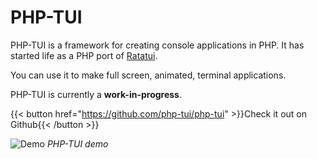 # PHP-TUI


PHP-TUI is a framework for creating console applications in PHP. It has
started life as a PHP port of
[Ratatui](https://github.com/ratatui-org/ratatui).

You can use it to make full screen, animated, terminal applications.

PHP-TUI is currently a **work-in-progress**.

{{< button href="https://github.com/php-tui/php-tui" >}}Check it out on Github{{< /button >}}

![Demo](https://vhs.charm.sh/vhs-5Fmi0Lmn2W9ktdDWuflDlV.gif)
_PHP-TUI demo_

